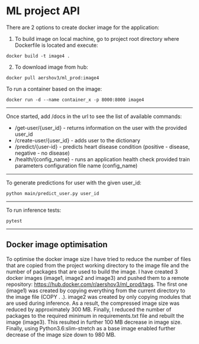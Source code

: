 ML project API
====================
There are 2 options to create docker image for the application:
1. To build image on local machine, go to project root directory where Dockerfile is located and execute:
~~~
docker build -t image4 .
~~~
2. To download image from hub:
~~~
docker pull aershov3/ml_prod:image4
~~~
To run a container based on the image:
~~~
docker run -d --name container_x -p 8000:8000 image4
~~~
---------------------
Once started, add /docs in the url to see the list of available commands:
- /get-user/{user_id} - returns information on the user with the provided user_id
- /create-user/{user_id} - adds user to the dictionary
- /predict/{user-id} - predicts heart disease condition (positive - disease, negative - no disease) 
- /health/{config_name} - runs an application health check provided train parameters configuration file name (config_name)
----------------------
To generate predictions for user with the given user_id:
~~~
python main/predict_user.py user_id
~~~
-----------------------
To run inference tests:
~~~
pytest
~~~
-----------------------
Docker image optimisation
-----------------------
To optimise the docker image size I have tried to reduce the number of files that are copied from the project working directory to the image file 
and the number of packages that are used to build the image. I have created 3 docker images (image1, image2 and image3) and pushed them to a remote repository: https://hub.docker.com/r/aershov3/ml_prod/tags.
The first one (image1) was created by copying everything from the current directory to the image file (COPY . .). 
image2 was created by only copying modules that are used during inference. As a result, the compressed image size was reduced by approximately 300 MB. 
Finally, I reduced the number of packages to the required minimum in requirements.txt file  and rebuilt the image (image3). This resulted in further 100 MB decrease in image size. 
Finally, using Python3.6:slim-stretch as a base image enabled further decrease of the image size down to 980 MB.  